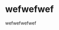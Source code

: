 
[meta-date]: <> (2020-03-29T06:44:34.446Z)
[meta-title]: <> (wefwefwef)
[meta-branch]: <> (master)
[meta-commit]: <> (none)
[meta-user]: <> (Gabriel Crowe)

# wefwefwef

wefwefwefwef